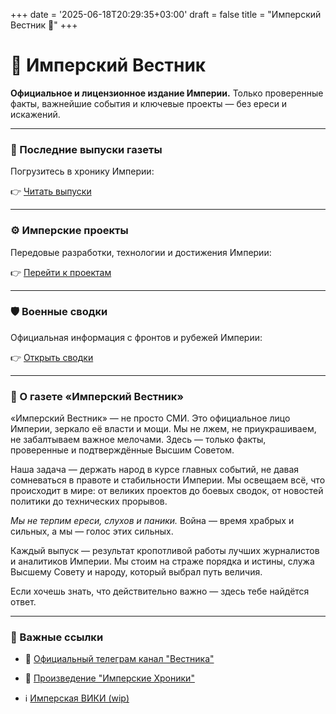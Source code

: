 +++
date = '2025-06-18T20:29:35+03:00'
draft = false
title = "Имперский Вестник 🦉"
+++

# 🦉 Имперский Вестник

**Официальное и лицензионное издание Империи.**
Только проверенные факты, важнейшие события и ключевые проекты — без ереси и искажений.

---

### 📰 Последние выпуски газеты

Погрузитесь в хронику Империи:

👉 [Читать выпуски](/00-Posts/)

---

### ⚙️ Имперские проекты

Передовые разработки, технологии и достижения Империи:

👉 [Перейти к проектам](/projects/)

---

### 🛡️ Военные сводки

Официальная информация с фронтов и рубежей Империи:

👉 [Открыть сводки](/military-reports/)

---

### 📜 О газете «Имперский Вестник»

«Имперский Вестник» — не просто СМИ. Это официальное лицо Империи, зеркало её власти и мощи. Мы не лжем, не приукрашиваем, не забалтываем важное мелочами. Здесь — только факты, проверенные и подтверждённые Высшим Советом.

Наша задача — держать народ в курсе главных событий, не давая сомневаться в правоте и стабильности Империи. Мы освещаем всё, что происходит в мире: от великих проектов до боевых сводок, от новостей политики до технических прорывов.

*Мы не терпим ереси, слухов и паники.* Война — время храбрых и сильных, а мы — голос этих сильных.

Каждый выпуск — результат кропотливой работы лучших журналистов и аналитиков Империи. Мы стоим на страже порядка и истины, служа Высшему Совету и народу, который выбрал путь величия.

Если хочешь знать, что действительно важно — здесь тебе найдётся ответ.

---

### 🔗 Важные ссылки

- 📰 [Официальный телеграм канал "Вестника"](https://t.me/reolo_channel)

- 📘 [Произведение "Имперские Хроники"](https://docs.google.com/document/d/1zHX1EPBbiBE9jDVRyT6r0SMeZpKZhszVUwn2v7qx45c/edit?usp=sharing)

- ℹ️ [Имперская ВИКИ (wip)](https://reolo.fandom.com/ru/wiki/Imperial_%D0%92%D0%B8%D0%BA%D0%B8)